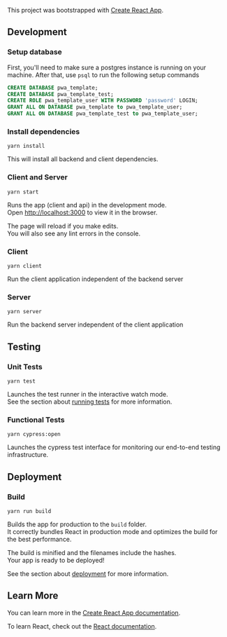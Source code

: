 This project was bootstrapped with [Create React App](https://github.com/facebook/create-react-app).

## Development

### Setup database

First, you'll need to make sure a postgres instance is running on your machine. After that, use `psql` to run the following setup commands 

```sql
CREATE DATABASE pwa_template;
CREATE DATABASE pwa_template_test;
CREATE ROLE pwa_template_user WITH PASSWORD 'password' LOGIN;
GRANT ALL ON DATABASE pwa_template to pwa_template_user;
GRANT ALL ON DATABASE pwa_template_test to pwa_template_user;
```

### Install dependencies

`yarn install`

This will install all backend and client dependencies.

### Client and Server

`yarn start`

Runs the app (client and api) in the development mode.<br />
Open [http://localhost:3000](http://localhost:3000) to view it in the browser.

The page will reload if you make edits.<br />
You will also see any lint errors in the console.

### Client

`yarn client`

Run the client application independent of the backend server

### Server

`yarn server`

Run the backend server independent of the client application

## Testing

### Unit Tests

`yarn test`

Launches the test runner in the interactive watch mode.<br />
See the section about [running tests](https://facebook.github.io/create-react-app/docs/running-tests) for more information.

### Functional Tests

`yarn cypress:open`

Launches the cypress test interface for monitoring our end-to-end testing infrastructure.

## Deployment

### Build

`yarn run build`

Builds the app for production to the `build` folder.<br />
It correctly bundles React in production mode and optimizes the build for the best performance.

The build is minified and the filenames include the hashes.<br />
Your app is ready to be deployed!

See the section about [deployment](https://facebook.github.io/create-react-app/docs/deployment) for more information.

## Learn More

You can learn more in the [Create React App documentation](https://facebook.github.io/create-react-app/docs/getting-started).

To learn React, check out the [React documentation](https://reactjs.org/).
